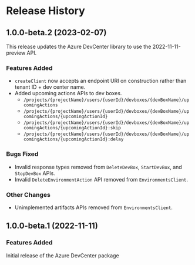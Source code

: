 # Release History

## 1.0.0-beta.2 (2023-02-07)

This release updates the Azure DevCenter library to use the 2022-11-11-preview API.

### Features Added

- `createClient` now accepts an endpoint URI on construction rather than tenant ID + dev center name.
- Added upcoming actions APIs to dev boxes.
    - `/projects/{projectName}/users/{userId}/devboxes/{devBoxName}/upcomingActions`
    - `/projects/{projectName}/users/{userId}/devboxes/{devBoxName}/upcomingActions/{upcomingActionId}`
    - `/projects/{projectName}/users/{userId}/devboxes/{devBoxName}/upcomingActions/{upcomingActionId}:skip`
    - `/projects/{projectName}/users/{userId}/devboxes/{devBoxName}/upcomingActions/{upcomingActionId}:delay`

### Bugs Fixed
- Invalid response types removed from `DeleteDevBox`, `StartDevBox`, and `StopDevBox` APIs.
- Invalid `DeleteEnvironmentAction` API removed from `EnvironmentsClient`.

### Other Changes

- Unimplemented artifacts APIs removed from `EnvironmentsClient`.

## 1.0.0-beta.1 (2022-11-11)

### Features Added
Initial release of the Azure DevCenter package
